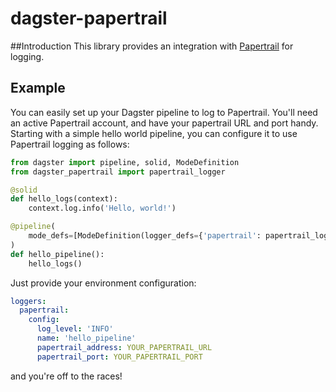 # dagster-papertrail

##Introduction
This library provides an integration with [Papertrail](https://papertrailapp.com) for logging.

## Example
You can easily set up your Dagster pipeline to log to Papertrail. You'll need an active Papertrail
account, and have your papertrail URL and port handy. Starting with a simple hello world pipeline,
you can configure it to use Papertrail logging as follows:

```python
from dagster import pipeline, solid, ModeDefinition
from dagster_papertrail import papertrail_logger

@solid
def hello_logs(context):
    context.log.info('Hello, world!')

@pipeline(
    mode_defs=[ModeDefinition(logger_defs={'papertrail': papertrail_logger})]
)
def hello_pipeline():
    hello_logs()

```

Just provide your environment configuration:

```yaml
loggers:
  papertrail:
    config:
      log_level: 'INFO'
      name: 'hello_pipeline'
      papertrail_address: YOUR_PAPERTRAIL_URL
      papertrail_port: YOUR_PAPERTRAIL_PORT
```

and you're off to the races!
